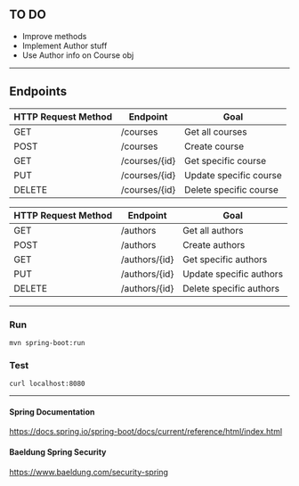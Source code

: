## TO DO

- Improve methods
- Implement Author stuff
- Use Author info on Course obj

<hr>

## Endpoints

| HTTP Request Method | Endpoint      | Goal                    |
|---------------------|---------------|-------------------------|
| GET                 | /courses      | Get all courses         |
| POST                | /courses      | Create course           |
| GET                 | /courses/{id} | Get specific course     |
| PUT                 | /courses/{id} | Update specific course  |
| DELETE              | /courses/{id} | Delete specific course  |

| HTTP Request Method | Endpoint      | Goal                    |
|---------------------|---------------|-------------------------|
| GET                 | /authors      | Get all authors         |
| POST                | /authors      | Create authors          |
| GET                 | /authors/{id} | Get specific authors    |
| PUT                 | /authors/{id} | Update specific authors |
| DELETE              | /authors/{id} | Delete specific authors |

<hr>

### Run

``mvn spring-boot:run``

### Test

``curl localhost:8080``

<hr>

#### Spring Documentation

https://docs.spring.io/spring-boot/docs/current/reference/html/index.html

#### Baeldung Spring Security

https://www.baeldung.com/security-spring
